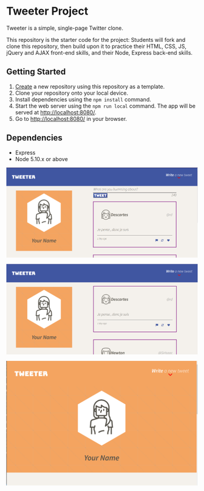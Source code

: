 # Tweeter Project

Tweeter is a simple, single-page Twitter clone.

This repository is the starter code for the project: Students will fork and clone this repository, then build upon it to practice their HTML, CSS, JS, jQuery and AJAX front-end skills, and their Node, Express back-end skills.

## Getting Started

1. [Create](https://docs.github.com/en/repositories/creating-and-managing-repositories/creating-a-repository-from-a-template) a new repository using this repository as a template.
2. Clone your repository onto your local device.
3. Install dependencies using the `npm install` command.
3. Start the web server using the `npm run local` command. The app will be served at <http://localhost:8080/>.
4. Go to <http://localhost:8080/> in your browser.

## Dependencies

- Express
- Node 5.10.x or above


!["Screenshot of Main Page with tweet form "](https://github.com/Chrisbhall/tweeter/blob/master/images/tweeter1.PNG)

!["Screenshot of Main Page without the tweet form"](https://github.com/Chrisbhall/tweeter/blob/master/images/tweeter2.PNG)

!["Screenshot of Main Page in mobile view"](https://github.com/Chrisbhall/tweeter/blob/master/images/tweeter3.PNG)